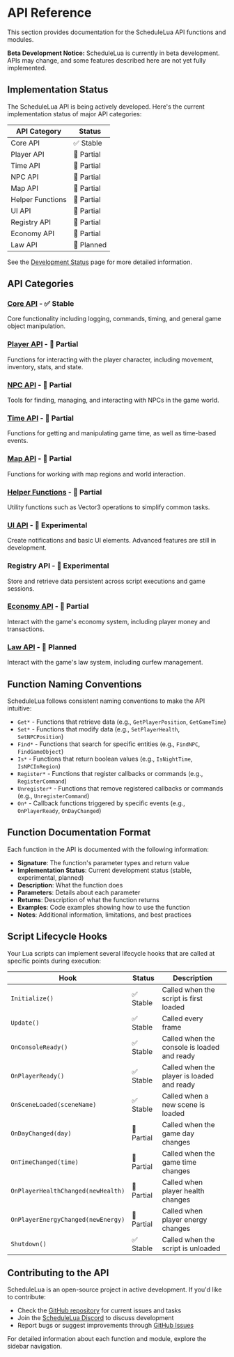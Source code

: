 # API Reference

This section provides documentation for the ScheduleLua API functions and modules. 

<div class="custom-block warning">
  <p><strong>Beta Development Notice:</strong> ScheduleLua is currently in beta development. APIs may change, and some features described here are not yet fully implemented.</p>
</div>

## Implementation Status

The ScheduleLua API is being actively developed. Here's the current implementation status of major API categories:

| API Category | Status |
|--------------|--------|
| Core API | ✅ Stable |
| Player API | 🔄 Partial |
| Time API | 🔄 Partial |
| NPC API | 🔄 Partial |
| Map API | 🔄 Partial |
| Helper Functions | 🔄 Partial |
| UI API | 🔄 Partial |
| Registry API | 🔄 Partial |
| Economy API | 🔄 Partial |
| Law API | 📝 Planned |

See the [Development Status](/guide/development-status) page for more detailed information.

## API Categories

### [Core API](./core/logging.md) - ✅ Stable
Core functionality including logging, commands, timing, and general game object manipulation.

### [Player API](./player/) - 🔄 Partial
Functions for interacting with the player character, including movement, inventory, stats, and state.

### [NPC API](./npc/) - 🔄 Partial
Tools for finding, managing, and interacting with NPCs in the game world.

### [Time API](./time/game-time.md) - 🔄 Partial
Functions for getting and manipulating game time, as well as time-based events.

### [Map API](./map/) - 🔄 Partial
Functions for working with map regions and world interaction.

### [Helper Functions](./helper/) - 🔄 Partial
Utility functions such as Vector3 operations to simplify common tasks.

### [UI API](./ui/) - 🔄 Experimental
Create notifications and basic UI elements. Advanced features are still in development.

### Registry API - 🔄 Experimental
Store and retrieve data persistent across script executions and game sessions.

### [Economy API](./economy/) - 🔄 Partial
Interact with the game's economy system, including player money and transactions.

### [Law API](./law/) - 📝 Planned
Interact with the game's law system, including curfew management.

## Function Naming Conventions

ScheduleLua follows consistent naming conventions to make the API intuitive:

- `Get*` - Functions that retrieve data (e.g., `GetPlayerPosition`, `GetGameTime`)
- `Set*` - Functions that modify data (e.g., `SetPlayerHealth`, `SetNPCPosition`)
- `Find*` - Functions that search for specific entities (e.g., `FindNPC`, `FindGameObject`)
- `Is*` - Functions that return boolean values (e.g., `IsNightTime`, `IsNPCInRegion`)
- `Register*` - Functions that register callbacks or commands (e.g., `RegisterCommand`)
- `Unregister*` - Functions that remove registered callbacks or commands (e.g., `UnregisterCommand`)
- `On*` - Callback functions triggered by specific events (e.g., `OnPlayerReady`, `OnDayChanged`)

## Function Documentation Format

Each function in the API is documented with the following information:

- **Signature**: The function's parameter types and return value
- **Implementation Status**: Current development status (stable, experimental, planned)
- **Description**: What the function does
- **Parameters**: Details about each parameter
- **Returns**: Description of what the function returns
- **Examples**: Code examples showing how to use the function
- **Notes**: Additional information, limitations, and best practices

## Script Lifecycle Hooks

Your Lua scripts can implement several lifecycle hooks that are called at specific points during execution:

| Hook | Status | Description |
|------|--------|-------------|
| `Initialize()` | ✅ Stable | Called when the script is first loaded |
| `Update()` | ✅ Stable | Called every frame |
| `OnConsoleReady()` | ✅ Stable | Called when the console is loaded and ready |
| `OnPlayerReady()` | ✅ Stable | Called when the player is loaded and ready |
| `OnSceneLoaded(sceneName)` | ✅ Stable | Called when a new scene is loaded |
| `OnDayChanged(day)` | 🔄 Partial | Called when the game day changes |
| `OnTimeChanged(time)` | 🔄 Partial | Called when the game time changes |
| `OnPlayerHealthChanged(newHealth)` | 🔄 Partial | Called when player health changes |
| `OnPlayerEnergyChanged(newEnergy)` | 🔄 Partial | Called when player energy changes |
| `Shutdown()` | ✅ Stable | Called when the script is unloaded |

## Contributing to the API

ScheduleLua is an open-source project in active development. If you'd like to contribute:

- Check the [GitHub repository](https://github.com/ifBars/ScheduleLua) for current issues and tasks
- Join the [ScheduleLua Discord](https://discord.gg/Ab8snpEFDn) to discuss development
- Report bugs or suggest improvements through [GitHub Issues](https://github.com/ifBars/ScheduleLua/issues)

For detailed information about each function and module, explore the sidebar navigation. 